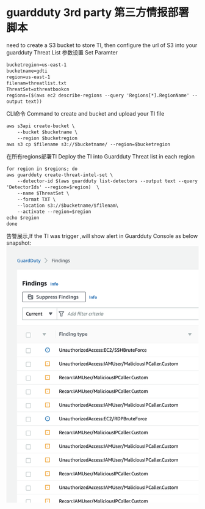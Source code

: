# guardduty 3rd party 第三方情报部署脚本
need to create a S3 bucket to store TI, then configure the url of S3 into your guardduty Threat List
参数设置 Set Paramter
```
bucketregion=us-east-1
bucketname=gdti
region=us-east-1
filenam=threatlist.txt
ThreatSet=xthreatbookcn
regions=($(aws ec2 describe-regions --query 'Regions[*].RegionName' --output text))
```
CLI命令 Command to create and bucket and upload your TI file
```
aws s3api create-bucket \
    --bucket $bucketname \
    --region $bucketregion
aws s3 cp $filename s3://$bucketname/ --region=$bucketregion
```
在所有regions部署TI Deploy the TI into Guardduty Threat list in each region

```
for region in $regions; do
aws guardduty create-threat-intel-set \
    --detector-id $(aws guardduty list-detectors --output text --query 'DetectorIds' --region=$region)  \
    --name $ThreatSet \
    --format TXT \
    --location s3://$bucketname/$filenam\
    --activate --region=$region
echo $region
done
```
告警展示,If the TI was trigger ,will show alert in Guardduty Console as below snapshot:
![sample](/FindingSample.png)
